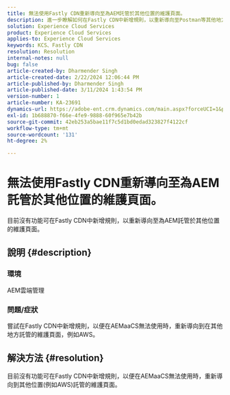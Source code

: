 ```yaml
---
title: 無法使用Fastly CDN重新導向至為AEM託管於其他位置的維護頁面。
description: 進一步瞭解如何在Fastly CDN中新增規則，以重新導向至Postman等其他地方託管的維護頁面。
solution: Experience Cloud Services
product: Experience Cloud Services
applies-to: Experience Cloud Services
keywords: KCS、Fastly CDN
resolution: Resolution
internal-notes: null
bug: false
article-created-by: Dharmender Singh
article-created-date: 2/22/2024 12:06:44 PM
article-published-by: Dharmender Singh
article-published-date: 3/11/2024 1:43:54 PM
version-number: 1
article-number: KA-23691
dynamics-url: https://adobe-ent.crm.dynamics.com/main.aspx?forceUCI=1&pagetype=entityrecord&etn=knowledgearticle&id=fb5e04d3-7ad1-ee11-9079-6045bd0061cb
exl-id: 1b688870-f66e-4fe9-9888-60f965e7b42b
source-git-commit: 42eb253a5bae11f7c5d1bd0edad323827f4122cf
workflow-type: tm+mt
source-wordcount: '131'
ht-degree: 2%

---
```


# 無法使用Fastly CDN重新導向至為AEM託管於其他位置的維護頁面。


目前沒有功能可在Fastly CDN中新增規則，以重新導向至為AEM託管於其他位置的維護頁面。

## 說明 {#description}


### 環境

AEM雲端管理

### 問題/症狀

嘗試在Fastly CDN中新增規則，以便在AEMaaCS無法使用時，重新導向到在其他地方託管的維護頁面，例如AWS。


## 解決方法 {#resolution}


目前沒有功能可在Fastly CDN中新增規則，以便在AEMaaCS無法使用時，重新導向到其他位置(例如AWS)託管的維護頁面。
